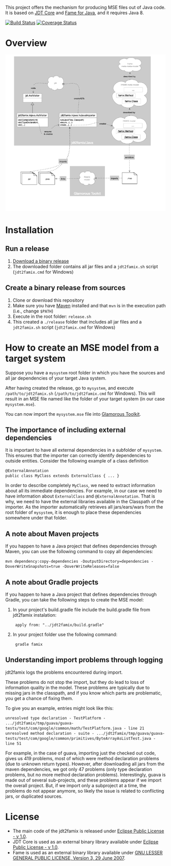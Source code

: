 This project offers the mechanism for producing MSE files out of Java code.
It is based on [JDT Core](https://projects.eclipse.org/projects/eclipse.jdt.core)
and [Fame for Java](https://github.com/feenkcom/FameJava),
and it requires Java 8.

[![Build Status](https://api.travis-ci.org/feenkcom/jdt2famix.svg?branch=master)](https://api.travis-ci.org/girba/jdt2famix)
[![Coverage Status](https://coveralls.io/repos/feenkcom/jdt2famix/badge.svg?branch=master)](https://coveralls.io/r/girba/jdt2famix?branch=master)

# Overview

<img src="doc/jdt2famix.png"/>

# Installation

## Run a release
1. [Download a binary release](https://github.com/feenkcom/jdt2famix/releases)
2. The downloaded folder contains all jar files and a `jdt2famix.sh` script (`jdt2famix.cmd` for Windows)

## Create a binary release from sources
1. Clone or download this repository
2. Make sure you have [Maven](https://maven.apache.org/download.cgi) installed and that `mvn` is in the execution path (i.e., change `$PATH`) 
3. Execute in the root folder: `release.sh`
4. This created a `./release` folder that includes all jar files and a `jdt2famix.sh` script (`jdt2famix.cmd` for Windows)

# How to create an MSE model from a target system
Suppose you have a `mysystem` root folder in which you have the sources and all jar dependencies of your target Java system.

After having created the release, go to `mysystem`, and execute `/path/to/jdt2famix.sh` (`/path/to/jdt2famix.cmd` for Windows). This will result in an MSE file named like the folder of your target system (in our case `mysystem.mse`).

You can now import the `mysystem.mse` file into [Glamorous Toolkit](https://gtoolkit.com). 

## The importance of including external dependencies

It is important to have all external dependencies in a subfolder of `mysystem`. This ensures that the importer can correctly identify dependencies to outside entities. Consider the following example of a class definition 

	@ExternalAnnotation
	public class MyClass extends ExternalClass { ... }

In order to describe completely `MyClass`, we need to extract information about all its immediate dependencies. For example, in our case we need to have information about `ExternalClass` and `@ExternalAnnotation`. That is why, we need to have the external libraries available in the Classpath of the importer. As the importer automatically retrieves all jars/ears/wars from the root folder of `mysystem`, it is enough to place these dependencies somewhere under that folder.  


## A note about Maven projects

If you happen to have a Java project that defines dependencies through Maven, you can use the following command to copy all dependencies:

	mvn dependency:copy-dependencies -DoutputDirectory=dependencies -DoverWriteSnapshots=true -DoverWriteReleases=false
	
## A note about Gradle projects

If you happen to have a Java project that defines dependencies through Gradle, you can take the following steps to create the MSE model:
1. In your project's build.gradle file include the build.gradle file from jdt2famix instalation:

        apply from: "../jdt2famix/build.gradle"

2. In your project folder use the following command:

        gradle famix

## Understanding import problems through logging

jdt2famix logs the problems encountered during import.

These problems do not stop the import, but they do lead to loss of information quality in the model. These problems are typically due to missing jars in the classpath, and if you know which parts are problematic, you get a chance of fixing them.

To give you an example, entries might look like this:

    unresolved type declaration - TestPlatform - .../jdt2famix/tmp/guava/guava-tests/test/com/google/common/math/TestPlatform.java - line 21
    unresolved method declaration - suite - .../jdt2famix/tmp/guava/guava-tests/test/com/google/common/primitives/ByteArrayAsListTest.java - line 51

For example, in the case of guava, importing just the checked out code, gives us 419 problems, most of which were method declaration problems (due to unknown return types). However, after downloading all jars from the maven dependencies, we got only 47 problems (only type declaration problems, but no more method declaration problems). Interestingly, guava is made out of several sub-projects, and these problems appear if we import the overall project. But, if we import only a subproject at a time, the problems do not appear anymore, so likely the issue is related to conflicting jars, or duplicated sources.


# License
* The main code of the jdt2famix is released under [Eclipse Public License - v 1.0](http://wiki.eclipse.org/EPL).
* JDT Core is used as an external binary library available under [Eclipse Public License - v 1.0](http://wiki.eclipse.org/EPL).
* Fame is used as an external binary library available under [GNU LESSER GENERAL PUBLIC LICENSE, Version 3, 29 June 2007](https://www.gnu.org/licenses/lgpl-3.0.en.html). 
